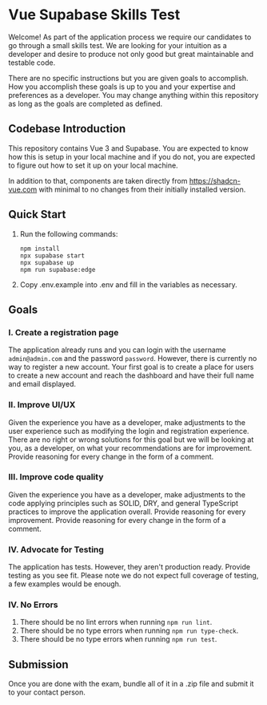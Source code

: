 # Vue Supabase Skills Test

Welcome! As part of the application process we require our candidates to go through a small skills test. We are looking for your intuition as a developer and desire to produce not only good but great maintainable and testable code.

There are no specific instructions but you are given goals to accomplish. How you accomplish these goals is up to you and your expertise and preferences as a developer. You may change anything within this repository as long as the goals are completed as defined.

## Codebase Introduction
This repository contains Vue 3 and Supabase. You are expected to know how this is setup in your local machine and if you do not, you are expected to figure out how to set it up on your local machine.

In addition to that, components are taken directly from https://shadcn-vue.com with minimal to no changes from their initially installed version.

## Quick Start
1. Run the following commands:
    ```
    npm install
    npx supabase start
    npx supabase up
    npm run supabase:edge
    ```

2. Copy .env.example into .env and fill in the variables as necessary.

## Goals

### I. Create a registration page
The application already runs and you can login with the username `admin@admin.com` and the password `password`. However, there is currently no way to register a new account. Your first goal is to create a place for users to create a new account and reach the dashboard and have their full name and email displayed.

### II. Improve UI/UX
Given the experience you have as a developer, make adjustments to the user experience such as modifying the login and registration experience. There are no right or wrong solutions for this goal but we will be looking at you, as a developer, on what your recommendations are for improvement. Provide reasoning for every change in the form of a comment.

### III. Improve code quality
Given the experience you have as a developer, make adjustments to the code applying principles such as SOLID, DRY, and general TypeScript practices to improve the application overall. Provide reasoning for every improvement. Provide reasoning for every change in the form of a comment.

### IV. Advocate for Testing
The application has tests. However, they aren't production ready. Provide testing as you see fit. Please note we do not expect full coverage of testing, a few examples would be enough.

### IV. No Errors
1. There should be no lint errors when running `npm run lint`.
2. There should be no type errors when running `npm run type-check`.
3. There should be no type errors when running `npm run test`.

## Submission
Once you are done with the exam, bundle all of it in a .zip file and submit it to your contact person.
